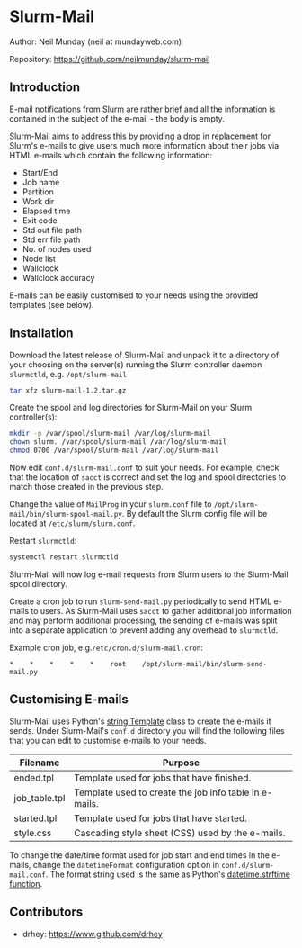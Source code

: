 Slurm-Mail
==========

Author: Neil Munday (neil at mundayweb.com)

Repository: https://github.com/neilmunday/slurm-mail

Introduction
------------

E-mail notifications from [Slurm](https://slurm.schedmd.com/) are rather brief and all the information is contained in the subject of the e-mail - the body is empty.

Slurm-Mail aims to address this by providing a drop in replacement for Slurm's e-mails to give users much more information about their jobs via HTML e-mails which contain the following information:

* Start/End
* Job name
* Partition
* Work dir
* Elapsed time
* Exit code
* Std out file path
* Std err file path
* No. of nodes used
* Node list
* Wallclock
* Wallclock accuracy

E-mails can be easily customised to your needs using the provided templates (see below).

Installation
------------

Download the latest release of Slurm-Mail and unpack it to a directory of your choosing on the server(s) running the Slurm controller daemon `slurmctld`, e.g. `/opt/slurm-mail`

```bash
tar xfz slurm-mail-1.2.tar.gz
```

Create the spool and log directories for Slurm-Mail on your Slurm controller(s):

```bash
mkdir -p /var/spool/slurm-mail /var/log/slurm-mail
chown slurm. /var/spool/slurm-mail /var/log/slurm-mail
chmod 0700 /var/spool/slurm-mail /var/log/slurm-mail
```
Now edit `conf.d/slurm-mail.conf` to suit your needs. For example, check that the location of `sacct` is correct and set the log and spool directories to match those created in the previous step.

Change the value of `MailProg` in your `slurm.conf` file to `/opt/slurm-mail/bin/slurm-spool-mail.py`. By default the Slurm config file will be located at `/etc/slurm/slurm.conf`.

Restart `slurmctld`:

```bash
systemctl restart slurmctld
```

Slurm-Mail will now log e-mail requests from Slurm users to the Slurm-Mail spool directory.

Create a cron job to run `slurm-send-mail.py` periodically to send HTML e-mails to users. As Slurm-Mail uses `sacct` to gather additional job information and may perform additional processing, the sending of e-mails was split into a separate application to prevent adding any overhead to `slurmctld`.

Example cron job, e.g.`/etc/cron.d/slurm-mail.cron`:

```
*    *    *    *    *    root    /opt/slurm-mail/bin/slurm-send-mail.py
```

Customising E-mails
-------------------

Slurm-Mail uses Python's [string.Template](https://docs.python.org/2/library/string.html#template-strings) class to create the e-mails it sends. Under Slurm-Mail's `conf.d` directory you will find the following files that you can edit to customise e-mails to your needs.

| Filename      | Purpose                                                |
| --------------| ------------------------------------------------------ |
| ended.tpl     | Template used for jobs that have finished.             |
| job_table.tpl | Template used to create the job info table in e-mails. |
| started.tpl   | Template used for jobs that have started.              |
| style.css     | Cascading style sheet (CSS) used by the e-mails.       |

To change the date/time format used for job start and end times in the e-mails, change the `datetimeFormat` configuration option in `conf.d/slurm-mail.conf`. The format string used is the same as Python's [datetime.strftime function](https://docs.python.org/2/library/datetime.html#strftime-strptime-behavior).

Contributors
------------

* drhey: https://www.github.com/drhey
